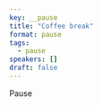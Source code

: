 ```yaml
---
key: __pause
title: "Coffee break"
format: pause
tags:
  - pause
speakers: []
draft: false
---
```

Pause
